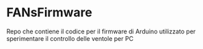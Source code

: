 # FANsFirmware
Repo che contiene il codice per il firmware di Arduino utilizzato per sperimentare il controllo delle ventole per PC
